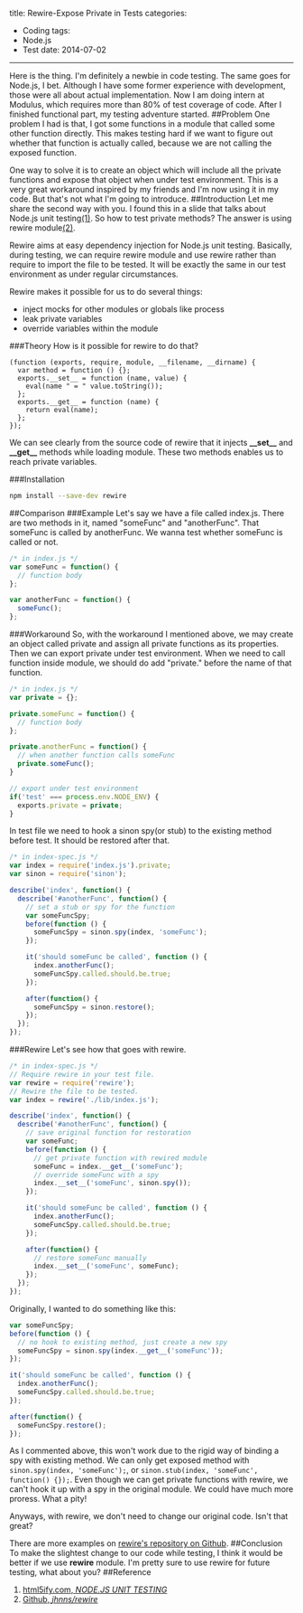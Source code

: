 title: Rewire-Expose Private in Tests
categories:
- Coding
tags:
- Node.js
- Test
date: 2014-07-02
---

Here is the thing. I'm definitely a newbie in code testing. The same goes for Node.js, I bet. Although I have some former experience with development, those were all about actual implementation. Now I am doing intern at Modulus, which requires more than 80% of test coverage of code. After I finished functional part, my testing adventure started.
##Problem
One problem I had is that, I got some functions in a module that called some other function directly. This makes testing hard if we want to figure out whether that function is actually called, because we are not calling the exposed function.

One way to solve it is to create an object which will include all the private functions and expose that object when under test environment. This is a very great workaround inspired by my friends and I'm now using it in my code. But that's not what I'm going to introduce.
##Introduction
Let me share the second way with you. I found this in a slide that talks about Node.js unit testing[(1)](#Reference). So how to test private methods? The answer is using rewire module[(2)](#Reference).

Rewire aims at easy dependency injection for Node.js unit testing. Basically, during testing, we can require rewire module and use rewire rather than require to import the file to be tested. It will be exactly the same in our test environment as under regular circumstances.

Rewire makes it possible for us to do several things:

* inject mocks for other modules or globals like process
* leak private variables
* override variables within the module

###Theory
How is it possible for rewire to do that?

```
(function (exports, require, module, __filename, __dirname) {
  var method = function () {};
  exports.__set__ = function (name, value) {
    eval(name " = " value.toString());
  };
  exports.__get__ = function (name) {
    return eval(name);
  };
});
```

We can see clearly from the source code of rewire that it injects **\_\_set\_\_** and **\_\_get\_\_** methods while loading module. These two methods enables us to reach private variables.

###Installation

``` bash
npm install --save-dev rewire
```

##Comparison
###Example
Let's say we have a file called index.js. There are two methods in it, named "someFunc" and "anotherFunc". That someFunc is called by anotherFunc. We wanna test whether someFunc is called or not.
``` javascript
/* in index.js */
var someFunc = function() {
  // function body
};

var anotherFunc = function() {
  someFunc();
};
```

###Workaround
So, with the workaround I mentioned above, we may create an object called private and assign all private functions as its properties. Then we can export private under test environment. When we need to call function inside module, we should do add "private." before the name of that function.
``` javascript
/* in index.js */
var private = {};

private.someFunc = function() {
  // function body
};

private.anotherFunc = function() {
  // when another function calls someFunc
  private.someFunc();
}

// export under test environment
if('test' === process.env.NODE_ENV) {
  exports.private = private;
}
```

In test file we need to hook a sinon spy(or stub) to the existing method before test. It should be restored after that.

``` javascript
/* in index-spec.js */
var index = require('index.js').private;
var sinon = require('sinon');

describe('index', function() {
  describe('#anotherFunc', function() {
    // set a stub or spy for the function
    var someFuncSpy;
    before(function () {
      someFuncSpy = sinon.spy(index, 'someFunc');
    });

    it('should someFunc be called', function () {
      index.anotherFunc();
      someFuncSpy.called.should.be.true;
    });

    after(function() {
      someFuncSpy = sinon.restore();
    });
  });
});
```

###Rewire
Let's see how that goes with rewire.

``` javascript
/* in index-spec.js */
// Require rewire in your test file.
var rewire = require('rewire');
// Rewire the file to be tested.
var index = rewire('./lib/index.js');

describe('index', function() {
  describe('#anotherFunc', function() {
    // save original function for restoration
    var someFunc;
    before(function () {
      // get private function with rewired module
      someFunc = index.__get__('someFunc');
      // override someFunc with a spy
      index.__set__('someFunc', sinon.spy());
    });

    it('should someFunc be called', function () {
      index.anotherFunc();
      someFuncSpy.called.should.be.true;
    });

    after(function() {
      // restore someFunc manually
      index.__set__('someFunc', someFunc);
    });
  });
});
```

Originally, I wanted to do something like this:

``` javascript
var someFuncSpy;
before(function () {
  // no hook to existing method, just create a new spy
  someFuncSpy = sinon.spy(index.__get__('someFunc'));
});

it('should someFunc be called', function () {
  index.anotherFunc();
  someFuncSpy.called.should.be.true;
});

after(function() {
  someFuncSpy.restore();
});
```

As I commented above, this won't work due to the rigid way of binding a spy with existing method. We can only get exposed method with ``sinon.spy(index, 'someFunc');``, or ``sinon.stub(index, 'someFunc', function() {});``. Even though we can get private functions with rewire, we can't hook it up with a spy in the original module. We could have much more proress. What a pity!

Anyways, with rewire, we don't need to change our original code. Isn't that great?

There are more examples on [rewire's repository on Github](https://github.com/jhnns/rewire).
##Conclusion
To make the slightest change to our code while testing, I think it would be better if we use **rewire** module. I'm pretty sure to use rewire for future testing, what about you?
##Reference
1. [html5ify.com, *NODE.JS UNIT TESTING* ](http://html5ify.com/unittesting/slides/index.html#/34)
2. [Github, *jhnns/rewire*](https://github.com/jhnns/rewire)